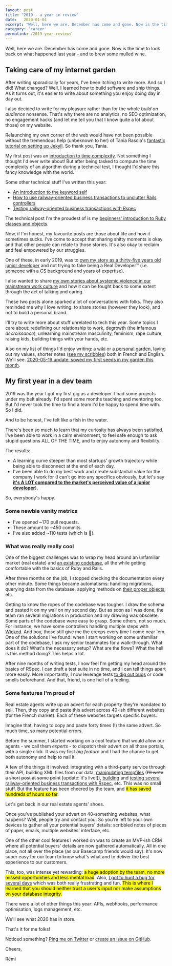 ```yaml
---
layout: post
title: "2019 - a year in review"
date:   2020-01-04
excerpt: "Well, here we are. December has come and gone. Now is the time to look back on what happened last year: a lot of writing and becoming a Real Developer™."
category: 'career'
permalink: /2019-year-review/
---
```


Well, here we are. December has come and gone. Now is the time to look back on what happened last year - and to brew some mulled wine.

## Taking care of my internet garden

After writing sporadically for years, I've been itching to write more. And so I did! What changed? Well, I learned how to build software and ship things. As it turns out, it's easier to write about something you enjoy doing day in day out.

I also decided to write for my pleasure rather than for the whole _build an audience_ nonsense. That's why there are no analytics, no SEO optimization, no engagement hacks (and let me tell you that I know quite a lot about those) on my website.

Relaunching my own corner of the web would have not been possible without the tremendous help (unbeknown to her) of Tania Rascia's [fantastic tutorial on setting up Jekyll](https://www.taniarascia.com/make-a-static-website-with-jekyll/). So thank you, Tania.

My first post was an [introduction to time complexity]({{site.baseurl}}/wtf-time-complexity/). Not something I thought I'd ever write about! But after being tasked to compute the time complexity of an algorithm during a technical test, I thought I'd share this fancy knowledge with the world.

Some other technical stuff I've written this year:
- [An introduction to the keyword self]({{site.baseurl}}/your-new-friend-self/)
- [How to use railway-oriented business transactions to unclutter Rails controllers]({{site.baseurl}}/transactions-in-rails/)
- [Testing railway-oriented business transactions with Rspec]({{site.baseurl}}/testing-business-transactions-in-rails/)

The technical post I'm the proudest of is my [beginners' introduction to Ruby classes and objects]({{site.baseurl}}/beginners-introduction-to-ruby-classes-objects/).

Now, if I'm honest, my favourite posts are those about life and how it sometimes sucks. I've come to accept that sharing shitty moments is okay and that other people can relate to those stories. It's also okay to reclaim and feel empowered by our struggles.

One of these, in early 2019, was to [own my story as a thirty-five years old junior developer]({{site.baseurl}}/own-your-story/) and not trying to fake being a Real Developer™ (i.e. someone with a CS background and years of expertise).

I also wanted to share [my own stories about systemic violence in our mainstream work culture]({{site.baseurl}}/the-violence-within/) and how it can be fought back to some extent through the act of talking and caring.

These two posts alone sparked a lot of conversations with folks. They also reminded me why I love writing: to share stories (however they look), and not to build a personal brand.

I'll try to write more about stuff unrelated to tech this year. Some topics I care about: redefining our relationship to work, degrowth (the infamous _décroissance_), unlearning mainstream masculinity, feminism, rape culture, raising kids, building things with your hands, etc.

Also on my list of things I'd enjoy writing: a [wiki](https://tomcritchlow.com/wiki/) or [a personal garden](https://joelhooks.com/digital-garden), laying out my values, shorter notes ([see my scribbles]({{site.baseurl}}/scribbles/)) both in French and English. We'll see. [2020-05-19 update: sowed my first seeds in my garden this month]({{site.baseurl}}/garden/).

## My first year in a dev team

2019 was the year I got my first gig as a developer. I had some projects under my belt already. I'd spent some months teaching and mentoring too. But I'd never took the time to find a team I'd be happy to spend time with. So I did.

And to be honest, I've felt like a fish in the water.

There's been so much to learn that my curiosity has always been satisfied. I've been able to work in a calm environment, to feel safe enough to ask stupid questions ALL OF THE TIME, and to enjoy autonomy and flexibility.

The results:
- A learning curve steeper than most startups' growth trajectory while being able to disconnect at the end of each day.
- I've been able to do my best work and create substantial value for the company I work for (I can't go into any specifics obviously, but let's say <strong>[it's A LOT compared to the market's perceived value of a junior developer]({{site.baseurl}}/dont-sell-yourself-short/)</strong>).

So, everybody's happy.

### Some newbie vanity metrics

- I've opened \~170 pull requests.
- These amount to \~450 commits.
- I've also added \~110 tests (which is 🙌).

### What was really really cool

One of the biggest challenges was to wrap my head around an unfamiliar market (real estate) and [an existing codebase]({{site.baseurl}}/wrap-your-head-around-new-codebase/), all the while getting comfortable with the basics of Ruby and Rails.

After three months on the job, I stopped checking the documentation every other minute. Some things became automatisms: handling migrations, querying data from the database, applying methods on [their proper objects]({{site.baseurl}}/beginners-introduction-to-ruby-classes-objects/), etc.

Getting to know the ropes of the codebase was tougher. I draw the schema and pasted it on my wall on my second day. But as soon as I was done, the team ran several migrations in production and my drawing was obsolete. Some parts of the codebase were easy to grasp. Some others, not so much. For instance, we have some controllers handling multiple steps with [Wicked](https://github.com/zombocom/wicked). And boy, those still give me the creeps every time I come near 'em. One of the solutions I've found: when I start working on some unfamiliar part of the codebase, I ask my senior teammates for a walk-through. What does it do? What's the necessary setup? What are the flows? What the hell is this method doing? This helps a lot.

After nine months of writing tests, I now feel I'm getting my head around the basics of RSpec. I can draft a test suite in no time, and I can tell things apart more easily. More importantly, I now leverage tests [to dig out bugs]({{site.baseurl/how-to-use-git-bisect/}}) or code smells beforehand. And that, friend, is one hell of a feeling.

### Some features I'm proud of

Real estate agents write up an advert for each property they're mandated to sell. Then, they copy and paste this advert across 40-ish different websites (for the French market). Each of these websites targets specific buyers.

Imagine that, having to copy and paste forty times (!) the same advert. So much time, so many potential errors.

Before the summer, I started working on a cool feature that would allow our agents - we call them _experts_ - to dispatch their advert on all those portals, with a single click. It was my first _big feature_ and I had the chance to get both autonomy and help to nail it.

A few of the things it involved: integrating with a third-party service through their API, building XML files from our data, [manipulating tempfiles]({{site.baseurl}}/working-with-tempfiles/) (~~I'll write a short post at some point~~ [update: it's live!]), [building]({{site.baseurl}}/transactions-in-rails/) and [testing several railway-oriented business transactions with Rspec]({{site.baseurl}}/testing-business-transactions-in-rails/), etc. This was no small stuff. But the feature has been cheered by the team, and <mark>it has saved hundreds of hours so far</mark>.

Let's get back in our real estate agents' shoes.

Once you've published your advert on 40-something websites, what happens? Well, people try and contact you. So you're left to your own devices to gather all your potential buyers' details: scribbled notes of pieces of paper, emails, multiple websites' interface, etc.

One of the other cool features I worked on was to create an MVP-ish CRM where all potential buyers' details are now gathered automatically. All in one place, not all over the place (as our Basecamp friends would say). It's now super easy for our team to know what's what and to deliver the best experience to our customers.

This, too, was intense yet rewarding: <mark>a huge adoption by the team, no more missed opportunities and less mental load</mark>. Also, [I got to hunt a bug for several days]({{site.baseurl}}/pry-byebug-tutorial/) which was both really frustrating and fun. <mark>This is where I learned that you should neither trust a user's input nor make assumptions on your database integrity.</mark>

There were a lot of other things this year: APIs, webhooks, performance optimisation, logs management, etc.

We'll see what 2020 has in store.

That's it for me folks!

Noticed something? [Ping me on Twitter](https://twitter.com/mercier_remi) or [create an issue on GitHub](https://github.com/merciremi/remicodes/issues/new).

Cheers,

Rémi
